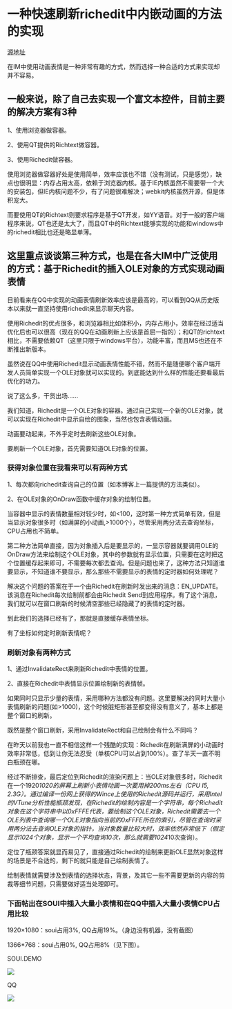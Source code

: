 # 一种快速刷新richedit中内嵌动画的方法的实现

[源地址](https://www.cnblogs.com/setoutsoft/p/4242907.html)

在IM中使用动画表情是一种非常有趣的方式，然而选择一种合适的方式来实现却并不容易。

## 一般来说，除了自己去实现一个富文本控件，目前主要的解决方案有3种

1、使用浏览器做容器。

2、使用QT提供的Richtext做容器。

3、使用Richedit做容器。

使用浏览器做容器好处是使用简单，效率应该也不错（没有测试，只是感觉），缺点也很明显：内存占用太高，依赖于浏览器内核。基于IE内核虽然不需要带一个大的安装包，但IE内核问题不少，有了问题很难解决；webkit内核虽然开源，但是体积宠大。

而要使用QT的Richtext则要求程序是基于QT开发，如YY语音。对于一般的客户端程序来说，QT也还是太大了，而且QT中的Richtext能够实现的功能和windows中的richedit相比也还是略显单薄。

## 这里重点谈谈第三种方式，也是在各大IM中广泛使用的方式：基于Richedit的插入OLE对象的方式实现动画表情

目前看来在QQ中实现的动画表情刷新效率应该是最高的，可以看到QQ从历史版本以来就一直坚持使用richedit来显示聊天内容。

使用Richedit的优点很多，和浏览器相比如体积小，内存占用小，效率在经过适当优化后也可以很高（现在的QQ在动画刷新上应该是首屈一指的）；和QT的richtext相比，不需要依赖QT（这里只限于windows平台），功能丰富，而且MS也还在不断推出新版本。

虽然说在QQ中使用Richedit显示动画表情性能不错，然而不是随便哪个客户端开发人员简单实现一个OLE对象就可以实现的。到底能达到什么样的性能还要看最后优化的功力。

说了这么多，干货出场......

我们知道，Richedit是一个OLE对象的容器。通过自己实现一个新的OLE对象，就可以实现在Richedit中显示自绘的图象，当然也包含表情动画。

动画要动起来，不外乎定时去刷新这些OLE对象。

要刷新一个OLE对象，首先需要知道OLE对象的位置。

### 获得对象位置在我看来可以有两种方式

1、每次都向richedit查询自己的位置（如本博客上一篇提供的方法类似）。

2、在OLE对象的OnDraw函数中缓存对象的绘制位置。

当容器中显示的表情数量相对较少时，如<100，这时第一种方式简单有效，但是当显示对象很多时（如满屏的小动画,>1000个），尽管采用两分法去查询坐标，CPU占用也不简单。

第二种方法简单直接，因为对象插入后是要显示的，一显示容器就要调用OLE的OnDraw方法来绘制这个OLE对象，其中的参数就有显示位置，只需要在这时把这个位置缓存起来即可，不需要每次都去查询。但是问题也来了，这种方法只知道谁要显示，不知道谁不要显示，那么那些不需要显示的表情的定时器如何处理呢？

解决这个问题的答案在于一个由Richedit在刷新时发出来的消息：EN_UPDATE。该消息在Richedit每次绘制前都会由Richedit
Send到应用程序。有了这个消息，我们就可以在窗口刷新的时候清空那些已经隐藏了的表情的定时器。

到此我们的选择已经有了，那就是直接缓存表情坐标。

有了坐标如何定时刷新表情呢？

### 刷新对象有两种方式

1、通过InvalidateRect来刷新Richedit中表情的位置。

2、直接在Richedit中表情显示位置绘制新的表情帧。

如果同时只显示少量的表情，采用哪种方法都没有问题。这里要解决的同时大量小表情刷新的问题(如>1000)，这个时候脏矩形甚至都变得没有意义了，基本上都是整个窗口的刷新。

既然是整个窗口刷新，采用InvalidateRect和自己绘制会有什么不同吗？

在昨天以前我也一直不相信这样一个残酷的实现：Richedit在刷新满屏的小动画时效率非常低，低到让你无法忍受（单核CPU可以占到100%）。查了半天一直不明白瓶颈在哪。

经过不断排查，最后定位到Richedit的渲染问题上：当OLE对象很多时，Richedit在一个1920*1020的屏幕上刷新小表情动画一次要用掉200ms左右（CPU
I5,
2.3G）。通过编译一份网上获得的Wince上使用的Richedit源码并运行，采用Intel的VTune分析性能瓶颈发现，在Richedit的绘制内容是一个字符串，每个Richedit对象在这个字符串中以0xFFFE代表，要绘制这个OLE对象，Richedit需要去一个OLE列表中查询哪一个OLE对象指向当前的0xFFFE所在的索引，尽管在查询时采用两分法去查询OLE对象的指针，当对象数量比较大时，效率依然非常低下（假定显示1024个对象，显示一个平均查询10次，那么就需要1024*10次查询）。

定位了瓶颈答案就显而易见了，直接通过Richedit的绘制来更新OLE显然对象这样的场景是不合适的，剩下的就只能是自己绘制表情了。

绘制表情就需要涉及到表情的选择状态，背景，及其它一些不需要更新的内容的剪裁等细节问题，只需要做好适当处理即可。

### 下面帖出在SOUI中插入大量小表情和在QQ中插入大量小表情CPU占用比较

1920×1080：soui占用3%, QQ占用19%。（身边没有机器，没有截图）

1366*768：soui占用0%, QQ占用8%（见下图）。

SOUI.DEMO

![](//images0.cnblogs.com/blog/659063/201501/222242347506328.png)

QQ

![](//images0.cnblogs.com/blog/659063/201501/222243060942939.png)
